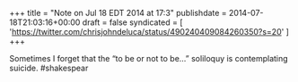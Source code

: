 +++
title = "Note on Jul 18 EDT 2014 at 17:3"
publishdate = 2014-07-18T21:03:16+00:00
draft = false
syndicated = [ 'https://twitter.com/chrisjohndeluca/status/490240409084260350?s=20' ]
+++

Sometimes I forget that the “to be or not to be…” soliloquy is contemplating suicide. #shakespear
